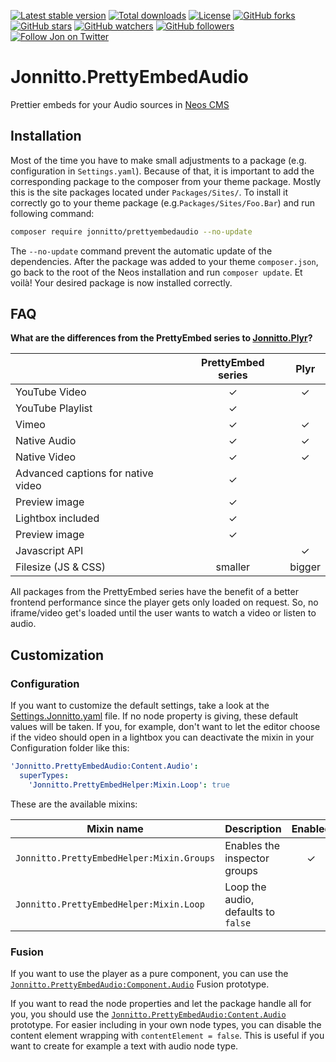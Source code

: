 [![Latest stable version]][packagist] [![Total downloads]][packagist] [![License]][packagist] [![GitHub forks]][fork] [![GitHub stars]][stargazers] [![GitHub watchers]][subscription] [![GitHub followers]][followers] [![Follow Jon on Twitter]][twitter]

# Jonnitto.PrettyEmbedAudio

Prettier embeds for your Audio sources in [Neos CMS]

## Installation

Most of the time you have to make small adjustments to a package (e.g. configuration in `Settings.yaml`). Because of that, it is important to add the corresponding package to the composer from your theme package. Mostly this is the site packages located under `Packages/Sites/`. To install it correctly go to your theme package (e.g.`Packages/Sites/Foo.Bar`) and run following command:

```bash
composer require jonnitto/prettyembedaudio --no-update
```

The `--no-update` command prevent the automatic update of the dependencies. After the package was added to your theme `composer.json`, go back to the root of the Neos installation and run `composer update`. Et voilà! Your desired package is now installed correctly.

## FAQ

**What are the differences from the PrettyEmbed series to [Jonnitto.Plyr]?**

|                                    | PrettyEmbed series |  Plyr  |
| ---------------------------------- | :----------------: | :----: |
| YouTube Video                      |         ✓          |   ✓    |
| YouTube Playlist                   |         ✓          |        |
| Vimeo                              |         ✓          |   ✓    |
| Native Audio                       |         ✓          |   ✓    |
| Native Video                       |         ✓          |   ✓    |
| Advanced captions for native video |         ✓          |        |
| Preview image                      |         ✓          |        |
| Lightbox included                  |         ✓          |        |
| Preview image                      |         ✓          |        |
| Javascript API                     |                    |   ✓    |
| Filesize (JS & CSS)                |      smaller       | bigger |

All packages from the PrettyEmbed series have the benefit of a better frontend performance since the player gets only loaded on request. So, no iframe/video get's loaded until the user wants to watch a video or listen to audio.

## Customization

### Configuration

If you want to customize the default settings, take a look at the [Settings.Jonnitto.yaml] file. If no node property is giving, these default values will be taken. If you, for example, don't want to let the editor choose if the video should open in a lightbox you can deactivate the mixin in your Configuration folder like this:

```yaml
'Jonnitto.PrettyEmbedAudio:Content.Audio':
  superTypes:
    'Jonnitto.PrettyEmbedHelper:Mixin.Loop': true
```

These are the available mixins:

| Mixin name                                       | Description                         | Enabled |
| ------------------------------------------------ | ----------------------------------- | :-----: |
| `Jonnitto.PrettyEmbedHelper:Mixin.Groups`        | Enables the inspector groups        |    ✓    |
| `Jonnitto.PrettyEmbedHelper:Mixin.Loop`          | Loop the audio, defaults to `false` |         |

### Fusion

If you want to use the player as a pure component, you can use the [`Jonnitto.PrettyEmbedAudio:Component.Audio`] Fusion prototype.

If you want to read the node properties and let the package handle all for you, you should use the [`Jonnitto.PrettyEmbedAudio:Content.Audio`] prototype. For easier including in your own node types, you can disable the content element wrapping with `contentElement = false`. This is useful if you want to create for example a text with audio node type.

[packagist]: https://packagist.org/packages/jonnitto/prettyembedaudio
[latest stable version]: https://poser.pugx.org/jonnitto/prettyembedaudio/v/stable
[total downloads]: https://poser.pugx.org/jonnitto/prettyembedaudio/downloads
[license]: https://poser.pugx.org/jonnitto/prettyembedaudio/license
[github forks]: https://img.shields.io/github/forks/jonnitto/Jonnitto.PrettyEmbedAudio.svg?style=social&label=Fork
[github stars]: https://img.shields.io/github/stars/jonnitto/Jonnitto.PrettyEmbedAudio.svg?style=social&label=Stars
[github watchers]: https://img.shields.io/github/watchers/jonnitto/Jonnitto.PrettyEmbedAudio.svg?style=social&label=Watch
[github followers]: https://img.shields.io/github/followers/jonnitto.svg?style=social&label=Follow
[follow jon on twitter]: https://img.shields.io/twitter/follow/jonnitto.svg?style=social&label=Follow
[twitter]: https://twitter.com/jonnitto
[fork]: https://github.com/jonnitto/Jonnitto.PrettyEmbedAudio/fork
[stargazers]: https://github.com/jonnitto/Jonnitto.PrettyEmbedAudio/stargazers
[subscription]: https://github.com/jonnitto/Jonnitto.PrettyEmbedAudio/subscription
[followers]: https://github.com/jonnitto/followers
[license]: LICENSE
[neos cms]: https://www.neos.io
[jonnitto.plyr]: https://github.com/jonnitto/Jonnitto.Plyr
[settings.jonnitto.yaml]: Configuration/Settings.Jonnitto.yaml
[`jonnitto.prettyembedaudio:component.audio`]: Resources/Private/Fusion/Component/Audio.fusion
[`jonnitto.prettyembedaudio:content.audio`]: Resources/Private/Fusion/Content/Audio.fusion
